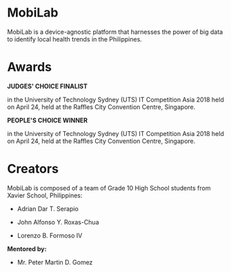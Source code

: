 # MobiLab

MobiLab is a device-agnostic platform that harnesses the power of big data to identify local health trends in the Philippines.

# Awards

**JUDGES' CHOICE FINALIST** 

in the University of Technology Sydney (UTS) IT Competition Asia 2018
held on April 24, held at the Raffles City Convention Centre, Singapore.

**PEOPLE'S CHOICE WINNER** 

in the University of Technology Sydney (UTS) IT Competition Asia 2018
held on April 24, held at the Raffles City Convention Centre, Singapore.

# Creators

MobiLab is composed of a team of Grade 10 High School students from Xavier School, Philippines:

* Adrian Dar T. Serapio

* John Alfonso Y. Roxas-Chua

* Lorenzo B. Formoso IV

**Mentored by:**

* Mr. Peter Martin D. Gomez

